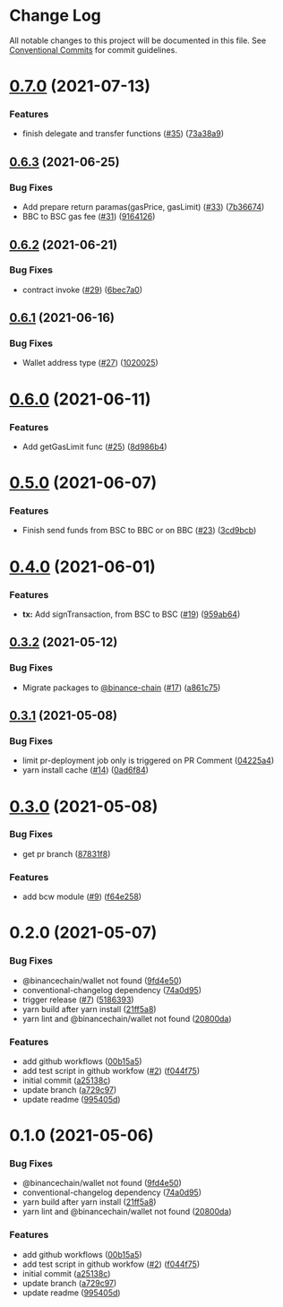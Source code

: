 # Change Log

All notable changes to this project will be documented in this file.
See [Conventional Commits](https://conventionalcommits.org) for commit guidelines.

# [0.7.0](https://github.com/binance-chain-npm/bcw.js/compare/v0.6.3...v0.7.0) (2021-07-13)


### Features

* finish delegate and transfer functions ([#35](https://github.com/binance-chain-npm/bcw.js/issues/35)) ([73a38a9](https://github.com/binance-chain-npm/bcw.js/commit/73a38a9ec381405463074c4e0f74c44d431f4702))





## [0.6.3](https://github.com/binance-chain-npm/bcw.js/compare/v0.6.2...v0.6.3) (2021-06-25)


### Bug Fixes

* Add prepare return paramas(gasPrice, gasLimit) ([#33](https://github.com/binance-chain-npm/bcw.js/issues/33)) ([7b36674](https://github.com/binance-chain-npm/bcw.js/commit/7b36674e564ce3317f49e39a8a41bf56a2118053))
* BBC to BSC gas fee ([#31](https://github.com/binance-chain-npm/bcw.js/issues/31)) ([9164126](https://github.com/binance-chain-npm/bcw.js/commit/9164126e3159a02f8e197c28215a6a2edb1e0b45))





## [0.6.2](https://github.com/binance-chain-npm/bcw.js/compare/v0.6.1...v0.6.2) (2021-06-21)


### Bug Fixes

* contract invoke ([#29](https://github.com/binance-chain-npm/bcw.js/issues/29)) ([6bec7a0](https://github.com/binance-chain-npm/bcw.js/commit/6bec7a002c2d33b74909cb8533af95099a9b8ad0))





## [0.6.1](https://github.com/binance-chain-npm/bcw.js/compare/v0.6.0...v0.6.1) (2021-06-16)


### Bug Fixes

* Wallet address type ([#27](https://github.com/binance-chain-npm/bcw.js/issues/27)) ([1020025](https://github.com/binance-chain-npm/bcw.js/commit/10200253b637627df8c2bb547103b573b9e7f45d))





# [0.6.0](https://github.com/binance-chain-npm/bcw.js/compare/v0.5.0...v0.6.0) (2021-06-11)


### Features

* Add getGasLimit func ([#25](https://github.com/binance-chain-npm/bcw.js/issues/25)) ([8d986b4](https://github.com/binance-chain-npm/bcw.js/commit/8d986b420103a41af91d5304c94bd197cb8d55d3))





# [0.5.0](https://github.com/binance-chain-npm/bcw.js/compare/v0.4.0...v0.5.0) (2021-06-07)


### Features

* Finish send funds from BSC to BBC or on BBC ([#23](https://github.com/binance-chain-npm/bcw.js/issues/23)) ([3cd9bcb](https://github.com/binance-chain-npm/bcw.js/commit/3cd9bcb4899d02054935cb9cf4161aaca8fb4b12))





# [0.4.0](https://github.com/binance-chain-npm/bcw.js/compare/v0.3.2...v0.4.0) (2021-06-01)


### Features

* **tx:** Add signTransaction, from BSC to BSC ([#19](https://github.com/binance-chain-npm/bcw.js/issues/19)) ([959ab64](https://github.com/binance-chain-npm/bcw.js/commit/959ab64b7d5887bb39200f4a194cee2bfa02b1bf))





## [0.3.2](https://github.com/binance-chain-npm/bcw.js/compare/v0.3.1...v0.3.2) (2021-05-12)


### Bug Fixes

* Migrate packages to [@binance-chain](https://github.com/binance-chain) ([#17](https://github.com/binance-chain-npm/bcw.js/issues/17)) ([a861c75](https://github.com/binance-chain-npm/bcw.js/commit/a861c75af667311bc870bd01c4b0243529fb43f6))





## [0.3.1](https://github.com/binance-chain-npm/bcw.js/compare/v0.3.0...v0.3.1) (2021-05-08)


### Bug Fixes

* limit pr-deployment job only is triggered on PR Comment ([04225a4](https://github.com/binance-chain-npm/bcw.js/commit/04225a4b781c5f221ca447729d7a674e9d0c35b5))
* yarn install cache ([#14](https://github.com/binance-chain-npm/bcw.js/issues/14)) ([0ad6f84](https://github.com/binance-chain-npm/bcw.js/commit/0ad6f8470f47cba182fedbb871bf74fe81e60e6a))





# [0.3.0](https://github.com/binance-chain-npm/bcw.js/compare/v0.2.0...v0.3.0) (2021-05-08)


### Bug Fixes

* get pr branch ([87831f8](https://github.com/binance-chain-npm/bcw.js/commit/87831f865270675022dd2bc75c14fd3979541b6c))


### Features

* add bcw module ([#9](https://github.com/binance-chain-npm/bcw.js/issues/9)) ([f64e258](https://github.com/binance-chain-npm/bcw.js/commit/f64e2581639bfdd0f07bc47bff66c470523fc387))





# 0.2.0 (2021-05-07)


### Bug Fixes

* @binancechain/wallet not found ([9fd4e50](https://github.com/binance-chain-npm/bcw.js/commit/9fd4e50ab6caa2835cc8ed5c543ff9b5078c97b6))
* conventional-changelog dependency ([74a0d95](https://github.com/binance-chain-npm/bcw.js/commit/74a0d95843f11a76ee36d8c91a4746ada7b43db1))
* trigger release ([#7](https://github.com/binance-chain-npm/bcw.js/issues/7)) ([5186393](https://github.com/binance-chain-npm/bcw.js/commit/5186393450670290ee1b8df4f46cf50f4126a3e4))
* yarn build after yarn install ([21ff5a8](https://github.com/binance-chain-npm/bcw.js/commit/21ff5a81e23a1578984e8b829641ac84d670a58b))
* yarn lint and @binancechain/wallet not found ([20800da](https://github.com/binance-chain-npm/bcw.js/commit/20800da580217b5978ff4a7fa164a58cebf810d4))


### Features

* add github workflows ([00b15a5](https://github.com/binance-chain-npm/bcw.js/commit/00b15a5dfbae05580f8fd1b5b1157ea832fd03aa))
* add test script in github workfow ([#2](https://github.com/binance-chain-npm/bcw.js/issues/2)) ([f044f75](https://github.com/binance-chain-npm/bcw.js/commit/f044f75dd9f41ce1f4b0abac7fae274458749f43))
* initial commit ([a25138c](https://github.com/binance-chain-npm/bcw.js/commit/a25138c2a41ab47a0b7d843d73f76435d331c45b))
* update branch ([a729c97](https://github.com/binance-chain-npm/bcw.js/commit/a729c977a9f87b5d849bed19e9f8131eb8e71173))
* update readme ([995405d](https://github.com/binance-chain-npm/bcw.js/commit/995405dc64172947c874a91d8eaa20f66a6eac13))





# 0.1.0 (2021-05-06)


### Bug Fixes

* @binancechain/wallet not found ([9fd4e50](https://github.com/binance-chain-npm/bcw.js/commit/9fd4e50ab6caa2835cc8ed5c543ff9b5078c97b6))
* conventional-changelog dependency ([74a0d95](https://github.com/binance-chain-npm/bcw.js/commit/74a0d95843f11a76ee36d8c91a4746ada7b43db1))
* yarn build after yarn install ([21ff5a8](https://github.com/binance-chain-npm/bcw.js/commit/21ff5a81e23a1578984e8b829641ac84d670a58b))
* yarn lint and @binancechain/wallet not found ([20800da](https://github.com/binance-chain-npm/bcw.js/commit/20800da580217b5978ff4a7fa164a58cebf810d4))


### Features

* add github workflows ([00b15a5](https://github.com/binance-chain-npm/bcw.js/commit/00b15a5dfbae05580f8fd1b5b1157ea832fd03aa))
* add test script in github workfow ([#2](https://github.com/binance-chain-npm/bcw.js/issues/2)) ([f044f75](https://github.com/binance-chain-npm/bcw.js/commit/f044f75dd9f41ce1f4b0abac7fae274458749f43))
* initial commit ([a25138c](https://github.com/binance-chain-npm/bcw.js/commit/a25138c2a41ab47a0b7d843d73f76435d331c45b))
* update branch ([a729c97](https://github.com/binance-chain-npm/bcw.js/commit/a729c977a9f87b5d849bed19e9f8131eb8e71173))
* update readme ([995405d](https://github.com/binance-chain-npm/bcw.js/commit/995405dc64172947c874a91d8eaa20f66a6eac13))
